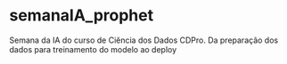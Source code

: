 # semanaIA_prophet
Semana da IA do curso de Ciência dos Dados CDPro. 
Da preparação dos dados para treinamento do modelo ao deploy
